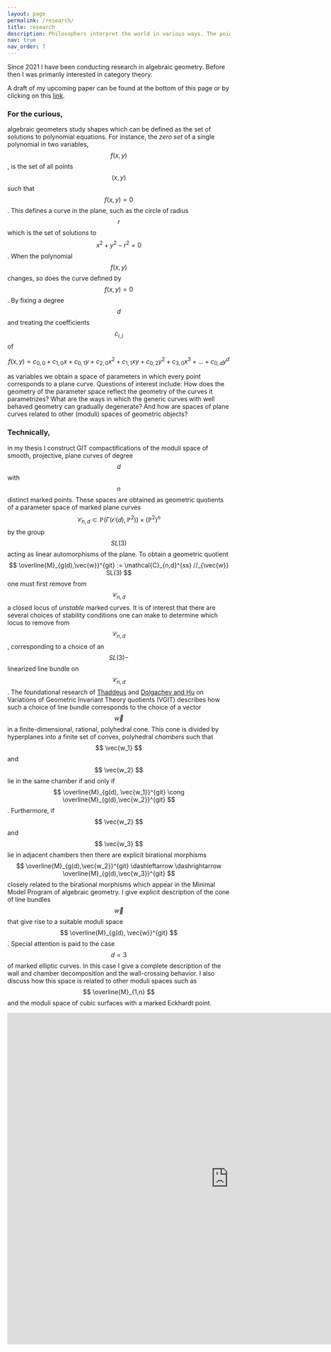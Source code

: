 ```yaml
---
layout: page
permalink: /research/
title: research
description: Philosophers interpret the world in various ways. The point, however, is to change it.
nav: true
nav_order: 7
---
```

Since 2021 I have been conducting research in algebraic geometry. Before then I was primarily interested in category theory. 

A draft of my upcoming paper can be found at the bottom of this page or by clicking on this [link](https://AGoodSite.github.io\assets\pdf\Pointed_Cubics-6.pdf).

<h3> For the curious, </h3>

algebraic geometers study shapes which can be defined as the set of solutions to polynomial equations. For instance, the *zero set* of a single polynomial in two variables, $$ f(x,y) $$, is the set of all points $$ (x,y) $$ such that $$ f(x,y)=0 $$. This defines a curve in the plane, such as the circle of radius $$ r $$ which is the set of solutions to $$ x^2 + y^2 - r^2 = 0 $$. When the polynomial $$ f(x,y) $$ changes, so does the curve defined by $$ f(x,y) =0 $$. By fixing a degree $$ d $$ and treating the coefficients $$ c_{i,j} $$ of 

$$ 
f(x,y) = c_{0,0} + c_{1,0} x + c_{0,1} y + c_{2,0} x^2 + c_{1,1} xy + c_{0,2} y^2 + c_{3,0} x^3 + \dots + c_{0,d}y^d
$$

 as variables we obtain a space of parameters in which every point corresponds to a plane curve. Questions of interest include: How does the geometry of the parameter space reflect the geometry of the curves it parametrizes? What are the ways in which the generic curves with well behaved geometry can gradually degenerate? And how are spaces of plane curves related to other (moduli) spaces of geometric objects?

 <h3> Technically, </h3>

 in my thesis I construct GIT compactifications of the moduli space of smooth, projective, plane curves of degree $$ d $$ with $$ n $$ distinct marked points. These spaces are obtained as geometric quotients of a parameter space of marked plane curves $$ \mathcal{C}_{n,d} \subset \mathbb{P}(\Gamma (\mathcal{O}(d), \mathbb{P}^2 )) \times (\mathbb{P}^2)^n $$ by the group $$ SL(3) $$ acting as linear automorphisms of the plane. To obtain a geometric quotient $$ \overline{M}_{g(d),\vec{w}}^{git} := \mathcal{C}_{n,d}^{ss} //_{\vec{w}} SL(3) $$ one must first remove from $$ \mathcal{C}_{n,d} $$ a closed locus of *unstable* marked curves. It is of interest that there are several choices of stability conditions one can make to determine which locus to remove from $$ \mathcal{C}_{n,d} $$, corresponding to a choice of an $$ SL(3)- $$ linearized line bundle on $$ \mathcal{C}_{n,d} $$. The foundational research of [Thaddeus](https://arxiv.org/abs/alg-geom/9405004) and [Dolgachev and Hu](https://arxiv.org/abs/alg-geom/9402008) on Variations of Geometric Invariant Theory quotients (VGIT) describes how such a choice of line bundle corresponds to the choice of a vector $$ \vec{w} $$ in a finite-dimensional, rational, polyhedral cone. This cone is divided by hyperplanes into a finite set of convex, polyhedral *chambers* such that $$ \vec{w_1} $$ and $$ \vec{w_2} $$ lie in the same chamber if and only if $$ \overline{M}_{g(d), \vec{w_1}}^{git} \cong \overline{M}_{g(d),\vec{w_2}}^{git} $$ . Furthermore, if $$ \vec{w_2} $$ and $$ \vec{w_3} $$ lie in adjacent chambers then there are explicit birational morphisms 
$$ \overline{M}_{g(d),\vec{w_2}}^{git} \dashleftarrow \dashrightarrow \overline{M}_{g(d),\vec{w_3}}^{git}  $$ closely related to the birational morphisms which appear in the Minimal Model Program of algebraic geometry. I give explicit description of the cone of line bundles $$ \vec{w} $$ that give rise to a suitable moduli space $$ \overline{M}_{g(d), \vec{w}}^{git} $$. Special attention is paid to the case $$ d=3 $$ of marked elliptic curves. In this case I give a complete description of the wall and chamber decomposition and the wall-crossing behavior. I also discuss how this space is related to other moduli spaces such as $$ \overline{M}_{1,n} $$ and the moduli space of cubic surfaces with a marked Eckhardt point.

<embed src="https://AGoodSite.github.io\assets\pdf\Pointed_Cubics-6.pdf" width="1000" height="750" 
 type="application/pdf">

<!-- See below for further details. If nothing appears, click [here](https://AGoodSite.github.io\assets\pdf\markedcubicintro.pdf). -->

<!-- <embed src="https://AGoodSite.github.io\assets\pdf\markedcubicintro.pdf" width="1000" height="750" 
 type="application/pdf"> -->

<!-- <object data="AGoodSite.github.io\assets\pdf\markedcubicintro.pdf" type="application/pdf" width="8000px" height="8000px">
    <embed src="https://AGoodSite.github.io\assets\pdf\markedcubicintro.pdf" type="application/pdf">
        <p>This browser does not support PDFs. Please download the PDF to view it: <a href="https://AGoodSite.github.io\assets\pdf\markedcubicintro.pdf">Download PDF</a>.</p>
    </embed>
</object> -->






<!-- My thesis research is on compact moduli spaces of curves. Essentially this is an answer to the question "what are all the one dimensional shapes that exist?" To interpret this question mathematically we must make it more precise. We get a wealth of different answers depending on *how* we make the question more precise.

Algebraic geometers are interested in spaces which are the solutions to polynomial equations. For instance, a circle is the set of points $$ (x,y) $$ which are solutions to the quadratic equation $$ x^2 + y^2 = 25 $$. This circle is an algebraic curve. In particular, it is a plane curve of degree $$ 2 $$ because it is the zero set of the **quadratic** polynomial $$ x^2 + y^2 - 25 $$ .

To an algebraic geometer a reasonable answer to the question "what are all the algebraic curves that exist?" should itself be a shape. In this shape, known as a *moduli space* of curves, each point should correspond to an algebraic curve so that walking along a path in this space then corresponds to tracing out a family of continuously changing algebraic curves. For examples of the geometric nature of moduli spaces, [this example](https://en.wikipedia.org/wiki/Moduli_space#Motivation) describes how the moduli space of circles is the positive half of the number line. For a more in-depth illustration using the moduli space of triangles, see section 0.2.1 in [Jarod Alper's notes](https://sites.math.washington.edu/~jarod/moduli.pdf#page=21) on moduli spaces.

The moduli space $$ \mathcal{M}_{g,n} $$ parametrizes smooth curves of genus $$ g $$ with $$ n $$ distinct marked points. However, this moduli space is not compact. The classic compactification is Deligne and Mumford's moduli space of stable curves $$ \overline{\mathcal{M}}_{g,n} $$ , which compactifies $$ \mathcal{M}_{g,n} $$ by adding a "boundary" corresponding to curves with nodal points, the most mild type of singularity, as the limits of families of smooth curves. While $$ \overline{\mathcal{M}}_{g,n} $$ is the standard compact moduli space of curves, many alternative compactifications are known which allow smooth curves with distinct marked points to degenerate in different ways. For instance, [Hasset's moduli spaces of weighted pointed stable curves](https://arxiv.org/abs/math/0205009) allow points to collide as long as they do not have too much weight. Kontsevich, on the other hand, constructs a [moduli space](https://arxiv.org/abs/hep-th/9405035) whose points correspond to a marked curve $$ (C, x_1, \dots , x_n) $$ and a map from $$ (C, x_1, \dots , x_n) $$ to a fixed homology class in projective space, in order to answer enumerative geometry questions arising from Mirror Symmetry. Each of these moduli spaces reinterprets the question "what are all the algebraic curves that exist?" by describing which degenerations of smooth curves with distinct marked points are stable enough to appear in the boundary.

My approach to the question is to restrict attention to curves in the projective plane $$ \mathbb{P}^2 $$. As in the classical case, there is a noncompact moduli space of smooth plane curves of a given genus $$ g $$ with $$ n $$ distinct marked points. Instead of a single compactification, however, I use a powerful set of tools known as Variation of Geometric Invariant Theory (VGIT) quotients to construct a series of distinct, interrelated, compactifications of this moduli space. The compactifications, denoted $$ \mathcal{M}^{\vec{w}}_{n,d} $$, are moduli spaces for plane curves of degree $$ d $$ with $$ n $$ marked points, which are allowed to have certain prescribed pathologies, such as singularities or colliding marked points, depending on a vector $$ \vec{w} $$.

I give explicit inequalities for the cone of vectors $$ \vec{w} $$ which may be used to construct modular compactifications,

> #### Theorem
> There is a convex, polyhedral cone $$ C(n,d) $$ in a finite dimensional vector space of parameters, such that for each $$ \vec{w} \in C(n,d) $$, $$ \mathcal{M}^{\vec{w}}_{n,d} $$ is a moduli space of plane curves of degree $$ d $$ with $$ n $$ marked points.

## Wall-Crossing
A fascinating result of VGIT relates the convex geometry of the cone of parameters $$ C(n,d) $$ to the algebraic geometry of the moduli spaces constructed from them, $$ \mathcal{M}_{n,d}^{\vec{w}} $$ . Namely, results of [Dolgachev and Hu](https://arxiv.org/abs/alg-geom/9402008) in a more general context prove that $$ C(n,d) $$ is divided by hyperplanes into a finite set of convex, polyhedral *chambers* such that $$ \vec{w_1} $$ and $$ \vec{w_2} $$ lie in the same chamber if and only if $$ \mathcal{M}_{n,d}^{\vec{w_1}} \cong \mathcal{M}_{n,d}^{\vec{w_2}} $$ . Furthermore, if $$ \vec{w_2} $$ and $$ \vec{w_3} $$ lie in adjacent chambers then there are explicit birational morphisms 
$$ \mathcal{M}_{n,d}^{\vec{w_2}} \dashleftarrow \dashrightarrow \mathcal{M}_{n,d}^{\vec{w_3}} $$ closely related to the birational morphisms which appear in the Minimal Model Program of algebraic geometry ([Thaddeus 1998](https://arxiv.org/abs/alg-geom/9405004)).

Of special interest are the plane curves of degree $$ d=3 $$ which are elliptic curves, having genus $$ g=1 $$. I give an explicit description of the wall and chamber decomposition of the cone $$ C(n,3) $$ for an arbitrary number of marked points $$ n $$. In particular, I describe the permissible degenerations of smooth cubics with distinct marked points parametrized by $$ \mathcal{M}^{\vec{w}}_{n,3} $$ for each chamber, and how these criteria change as the vector $$ \vec{w} $$ crosses a wall from one chamber to another. For instance, I find chambers in which the parametrized cubics may acquire singularities of type $$ A_2, A_3, $$ and even $$ D_4 $$. In another chamber the moduli space parametrizes plane cubics in which all the marked points are allowed to collide. Neither of these behaviors may be observed in the classical compactifications $$ \overline{\mathcal{M}}_{g,n} $$ , which parametrizes curves with at worst nodal (type $$ A_1 $$ ) singularities and distinct marked points! -->